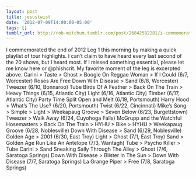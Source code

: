 ```yaml
---
layout: post
title: jesustwist
date: '2012-07-09T14:00:00-05:00'
tags: []
tumblr_url: http://rob-mitchum.tumblr.com/post/26842582281/i-commemorated-the-end-of-2012-leg-1-this-morning
---
```

I commemorated the end of 2012 Leg 1 this morning by making a quick playlist of tour highlights. I can’t claim to have heard every last second of the 20 shows, but I heard most. If I missed something essential, please let me know here or @phishcrit. My favorite moment of the leg is excerpted above.
Carini > Taste > Ghost > Boogie On Reggae Woman > If I Could (6/7, Worcester)
Roses Are Free
Down With Disease > Sand (6/8, Worcester)
Tweezer (6/10, Bonnaroo)
Tube
Birds Of A Feather > Back On The Train > Heavy Things (6/15, Atlantic City)
Light (6/16, Atlantic City)
Timber (6/17, Atlantic City)
Party Time
Split Open and Melt (6/19, Portsmouth)
Harry Hood > What’s The Use? (6/20, Portsmouth)
Twist (6/22, Cincinnati)
Mike’s Song > Simple > Light > Weekapaug Groove > Seven Below (6/23, Burgettstown)
Tweezer > Walk Away (6/24, Cuyohoga Falls)
McGrupp and the Watchful Hosemasters > Back On The Train > HYHU > Bike > HYHU > Weekapaug Groove (6/28, Noblesville)
Down With Disease > Sand (6/29, Noblesville)
Golden Age > 2001 (6/30, East Troy)
Light > Ghost (7/1, East Troy)
Sand > Golden Age
Run Like An Antelope (7/3, Wantagh)
Tube > Psycho Killer > Tube
Carini > Sand
Sneaking Sally Through The Alley > Ghost (7/6, Saratoga Springs)
Down With Disease > Blister In The Sun > Down With Disease (7/7, Saratoga Springs)
La Grange
Piper > Free (7/8, Saratoga Springs)
